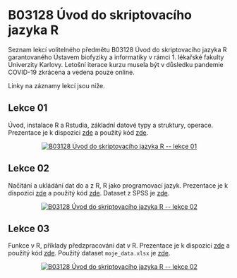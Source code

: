 # B03128 Úvod do skriptovacího jazyka R

Seznam lekcí volitelného předmětu B03128 Úvod do skriptovacího jazyka R garantovaného Ústavem biofyziky a informatiky v rámci 1. lékařské fakulty Univerzity Karlovy. Letošní iterace kurzu musela být v důsledku pandemie COVID-19 zkrácena a vedena pouze online.

Linky na záznamy lekcí jsou níže.


## Lekce 01

Úvod, instalace R a Rstudia, základní datové typy a struktury, operace. Prezentace je k dispozici [zde](https://github.com/LStepanek/B03128_Uvod_do_skriptovaciho_jazyka_R/blob/master/akademicky_rok_2019_2020_zkracena_online_verze_kurzu/_01_lekce_.pdf) a použitý kód [zde](https://github.com/LStepanek/B03128_Uvod_do_skriptovaciho_jazyka_R/blob/master/akademicky_rok_2019_2020_zkracena_online_verze_kurzu/_01_script_.R).

<p align = "center">
  <a href = "https://youtu.be/aGR_Lp-d4Qo" target = "_blank">
    <img src = "https://img.youtube.com/vi/aGR_Lp-d4Qo/hqdefault.jpg" alt = "B03128 Úvod do skriptovacího jazyka R -- lekce 01">
  </a> 
</p>


## Lekce 02

Načítání a ukládání dat do a z R, R jako programovací jazyk. Prezentace je k dispozici [zde](https://github.com/LStepanek/B03128_Uvod_do_skriptovaciho_jazyka_R/blob/master/akademicky_rok_2019_2020_zkracena_online_verze_kurzu/_02_lekce_.pdf) a použitý kód [zde](https://github.com/LStepanek/B03128_Uvod_do_skriptovaciho_jazyka_R/blob/master/akademicky_rok_2019_2020_zkracena_online_verze_kurzu/_02_script_.R). Dataset z SPSS je [zde](https://github.com/LStepanek/B03128_Uvod_do_skriptovaciho_jazyka_R/blob/master/akademicky_rok_2019_2020_zkracena_online_verze_kurzu/soubor_z_SPSS.sav).

<p align = "center">
  <a href = "https://youtu.be/UMuvesUFZ_w" target = "_blank">
    <img src = "https://img.youtube.com/vi/UMuvesUFZ_w/hqdefault.jpg" alt = "B03128 Úvod do skriptovacího jazyka R -- lekce 02">
  </a> 
</p>


## Lekce 03

Funkce v R, příklady předzpracování dat v R. Prezentace je k dispozici [zde](https://github.com/LStepanek/B03128_Uvod_do_skriptovaciho_jazyka_R/blob/master/akademicky_rok_2019_2020_zkracena_online_verze_kurzu/_03_lekce_.pdf) a použitý kód [zde](https://github.com/LStepanek/B03128_Uvod_do_skriptovaciho_jazyka_R/blob/master/akademicky_rok_2019_2020_zkracena_online_verze_kurzu/_03_script_.R). Použitý dataset `moje_data.xlsx` je [zde](https://github.com/LStepanek/B03128_Uvod_do_skriptovaciho_jazyka_R/blob/master/akademicky_rok_2019_2020_zkracena_online_verze_kurzu/moje_data.xlsx).

<p align = "center">
  <a href = "https://youtu.be/UMuvesUFZ_w" target = "_blank">
    <img src = "https://img.youtube.com/vi/UMuvesUFZ_w/hqdefault.jpg" alt = "B03128 Úvod do skriptovacího jazyka R -- lekce 02">
  </a> 
</p>

